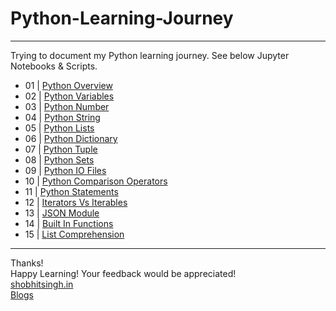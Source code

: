 # Python-Learning-Journey
---

Trying to document my Python learning journey. See below Jupyter Notebooks & Scripts.

+ 01 | [Python Overview](https://github.com/shobhit-singh/Python-Learning-Journey/blob/master/PythonOverview.md)
+ 02 | [Python Variables](https://github.com/shobhit-singh/Python-Learning-Journey/blob/master/PythonVariables.ipynb)
+ 03 | [Python Number](https://github.com/shobhit-singh/Python-Learning-Journey/blob/master/PythonNumber.ipynb)
+ 04 | [Python String](https://github.com/shobhit-singh/Python-Learning-Journey/blob/master/PythonString.ipynb)
+ 05 | [Python Lists](https://github.com/shobhit-singh/Python-Learning-Journey/blob/master/PythonLists.ipynb)
+ 06 | [Python Dictionary](https://github.com/shobhit-singh/Python-Learning-Journey/blob/master/PythonDictionary.ipynb)
+ 07 | [Python Tuple](https://github.com/shobhit-singh/Python-Learning-Journey/blob/master/PythonTuple.ipynb)
+ 08 | [Python Sets](https://github.com/shobhit-singh/Python-Learning-Journey/blob/master/PythonSets.ipynb)
+ 09 | [Python IO Files](https://github.com/shobhit-singh/Python-Learning-Journey/blob/master/InputOutputFiles.ipynb)
+ 10 | [Python Comparison Operators](https://github.com/shobhit-singh/Python-Learning-Journey/blob/master/ComparisonOperators.ipynb)
+ 11 | [Python Statements](https://github.com/shobhit-singh/Python-Learning-Journey/blob/master/PythonStatements.ipynb)
+ 12 | [Iterators Vs Iterables](https://github.com/shobhit-singh/Python-Learning-Journey/blob/master/IteratorsVsIterables.ipynb)
+ 13 | [JSON Module](https://github.com/shobhit-singh/Python-Learning-Journey/blob/master/JsonModule.py)
+ 14 | [Built In Functions](https://github.com/shobhit-singh/Python-Learning-Journey/blob/master/BuiltInFunctions.ipynb)
+ 15 | [List Comprehension](https://github.com/shobhit-singh/Python-Learning-Journey/blob/master/PythonListComprehension.ipynb)
---
Thanks!
<br>
Happy Learning! Your feedback would be appreciated! <br>
[shobhitsingh.in](http://shobhitsingh.in/) <br>
[Blogs](https://bigdataenthusiast.wordpress.com/) <br>
